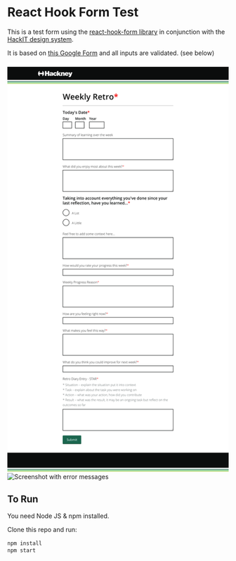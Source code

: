 # React Hook Form Test

This is a test form using the [react-hook-form library](https://react-hook-form.com) in conjunction with the [HackIT design system](https://design-system.hackney.gov.uk/).

It is based on [this Google Form](https://forms.gle/J9E1Fyy4nuaTcTHr8) and all inputs are validated. (see below)

![Screenshot](/images/screenshot-1.png?raw=true "Without any inputs")
![Screenshot with error messages](h/images/screenshot-2.png?raw=true "With error messages")

## To Run

You need Node JS & npm installed.

Clone this repo and run:
```
npm install
npm start
```